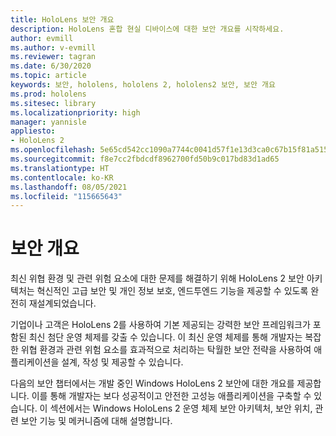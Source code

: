 ```yaml
---
title: HoloLens 보안 개요
description: HoloLens 혼합 현실 디바이스에 대한 보안 개요를 시작하세요.
author: evmill
ms.author: v-evmill
ms.reviewer: tagran
ms.date: 6/30/2020
ms.topic: article
keywords: 보안, hololens, hololens 2, hololens2 보안, 보안 개요
ms.prod: hololens
ms.sitesec: library
ms.localizationpriority: high
manager: yannisle
appliesto:
- HoloLens 2
ms.openlocfilehash: 5e65cd542cc1090a7744c0041d57f1e13d3ca0c67b15f81a515f8e3040438aca
ms.sourcegitcommit: f8e7cc2fbdcdf8962700fd50b9c017bd83d1ad65
ms.translationtype: HT
ms.contentlocale: ko-KR
ms.lasthandoff: 08/05/2021
ms.locfileid: "115665643"
---
```

# <a name="security-overview"></a>보안 개요

최신 위협 환경 및 관련 위험 요소에 대한 문제를 해결하기 위해 HoloLens 2 보안 아키텍처는 혁신적인 고급 보안 및 개인 정보 보호, 엔드투엔드 기능을 제공할 수 있도록 완전히 재설계되었습니다.

기업이나 고객은 HoloLens 2를 사용하여 기본 제공되는 강력한 보안 프레임워크가 포함된 최신 첨단 운영 체제를 갖출 수 있습니다. 이 최신 운영 체제를 통해 개발자는 복잡한 위협 환경과 관련 위험 요소를 효과적으로 처리하는 탁월한 보안 전략을 사용하여 애플리케이션을 설계, 작성 및 제공할 수 있습니다. 

다음의 보안 챕터에서는 개발 중인 Windows HoloLens 2 보안에 대한 개요를 제공합니다. 이를 통해 개발자는 보다 성공적이고 안전한 고성능 애플리케이션을 구축할 수 있습니다. 이 섹션에서는 Windows HoloLens 2 운영 체제 보안 아키텍처, 보안 위치, 관련 보안 기능 및 메커니즘에 대해 설명합니다.
